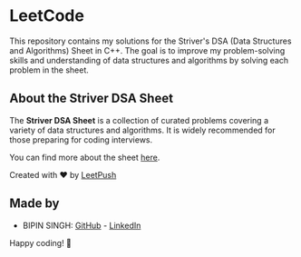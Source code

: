 # LeetCode

This repository contains my solutions for the Striver's DSA (Data Structures and Algorithms) Sheet in C++. 
The goal is to improve my problem-solving skills and understanding of data structures and algorithms by solving each problem in the sheet.

## About the Striver DSA Sheet

The **Striver DSA Sheet** is a collection of curated problems covering a variety of data structures and algorithms. 
It is widely recommended for those preparing for coding interviews. 

You can find more about the sheet [here](https://takeuforward.org/interviews/strivers-sde-sheet-top-coding-interview-problems/).



Created with :heart: by [LeetPush](https://github.com/husamahmud/LeetPush)

 ## Made by 
 - BIPIN SINGH: [GitHub](https://github.com/bipinyct) - [LinkedIn](https://www.linkedin.com/in/bipin-singh-24a9b0226)

 Happy coding! 🚀
